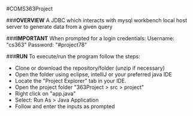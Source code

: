 #COMS363Project

###**OVERVIEW**
A JDBC which interacts with mysql workbench local host server to generate data from a given query

###**IMPORTANT**
When prompted for a login credentials:
Username: "cs363"
Password: "#project78"

###**RUN**
To execute/run the program follow the steps:
* Clone or download the repository/folder (unzip if necessary)
* Open the folder using eclipse, intelliJ or your preferred java IDE
* Locate the "Project Explorer" tab in your IDE.
* Open the project folder "363Project > src > project"
* Right click on "app.java"
* Select: Run As > Java Application
* Follow and enter the inputs as prompted


